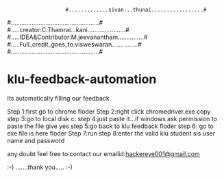                        #.............sivan...thunai.................#

#...................................................#
#.....creator:C.Thamrai...kani......................#
#.....IDEA&Contributor:M.jeevanantham...............#
#.....Full_credit_goes_to:visweswaran...............#
#...................................................#

# klu-feedback-automation
Its automatically filling our feedback

Step 1:first go to chrome floder 
Step 2:right click chromedriver.exe copy
step 3:go to local disk c:
step 4:just paste it...if windows ask permission to paste the file give yes 
step 5:go back to klu feedback floder
step 6: go to exe file is here floder
Step 7:run
step 8:enter the valid klu student sis user name and password


any doubt feel free to contact our emailid:hackereye001@gmail.com

:-) .......thank you.....  :-)



